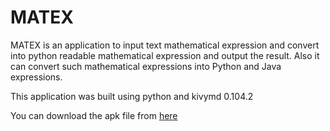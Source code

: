 # MATEX
MATEX is an application to input text mathematical expression and convert into python readable mathematical expression and output the result.
Also it can convert such mathematical expressions into Python and Java expressions.

This application was built using python and kivymd 0.104.2

You can download the apk file from [here](https://drive.google.com/drive/folders/13NEsclz1rMhXaleFpfHcjPhmgV5ac7Gf)
